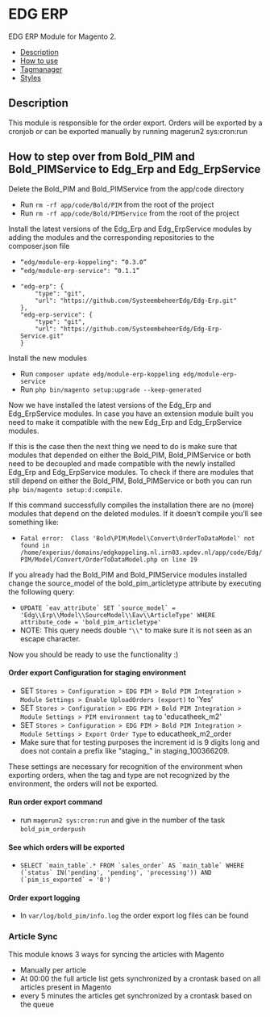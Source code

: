 # EDG ERP

EDG ERP Module for Magento 2.

 - [Description](#markdown-header-description)
 - [How to use](#markdown-header-how-to-use)
 - [Tagmanager](#markdown-header-tagmanager)
 - [Styles](#markdown-header-styles)

## Description
This module is responsible for the order export. Orders will be exported by a cronjob or can be exported manually by running magerun2 sys:cron:run

## How to step over from Bold_PIM and Bold_PIMService to Edg_Erp and Edg_ErpService
Delete the Bold_PIM and Bold_PIMService from the app/code directory
- Run ```rm -rf app/code/Bold/PIM``` from the root of the project
- Run ```rm -rf app/code/Bold/PIMService``` from the root of the project

Install the latest versions of the Edg_Erp and Edg_ErpService modules by adding the modules and the corresponding repositories to the composer.json file
- ```“edg/module-erp-koppeling": “0.3.0”```
- ```“edg/module-erp-service": “0.1.1”```
- ```
  "edg-erp": {
      "type": "git",
      "url": "https://github.com/SysteembeheerEdg/Edg-Erp.git"
  },
  "edg-erp-service": {
      "type": "git",
      "url": "https://github.com/SysteembeheerEdg/Edg-Erp-Service.git"
  }

Install the new modules
- Run ```composer update edg/module-erp-koppeling edg/module-erp-service``` 
- Run ```php bin/magento setup:upgrade --keep-generated```

Now we have installed the latest versions of the Edg_Erp and Edg_ErpService modules. 
In case you have an extension module built you need to make it compatible with the new Edg_Erp and Edg_ErpService modules.

If this is the case then the next thing we need to do is make sure that modules that depended on either the Bold_PIM, Bold_PIMService or both 
need to be decoupled and made compatible with the newly installed Edg_Erp and Edg_ErpService modules. 
To check if there are modules that still depend on either the Bold_PIM, Bold_PIMService or both 
you can run ```php bin/magento setup:d:compile```. 

If this command successfully compiles the installation there are no (more) modules that depend on the deleted modules. If it doesn’t compile you’ll see something like:
- ```Fatal error:  Class 'Bold\PIM\Model\Convert\OrderToDataModel' not found in /home/experius/domains/edgkoppeling.nl.irn03.xpdev.nl/app/code/Edg/PIM/Model/Convert/OrderToDataModel.php on line 19```

If you already had the Bold_PIM and Bold_PIMService modules installed change the source_model of the bold_pim_articletype attribute by executing the following query:
- ```UPDATE `eav_attribute` SET `source_model` = 'Edg\\Erp\\Model\\SourceModel\\Eav\\ArticleType' WHERE attribute_code = 'bold_pim_articletype'```
- NOTE: This query needs double ```"\\"``` to make sure it is not seen as an escape character.

Now you should be ready to use the functionality :)

#### Order export Configuration for staging environment
- SET ```Stores > Configuration > EDG PIM > Bold PIM Integration > Module Settings > Enable UploadOrders (export)``` to 'Yes'
- SET ```Stores > Configuration > EDG PIM > Bold PIM Integration > Module Settings > PIM environment tag``` to 'educatheek_m2'
- SET ```Stores > Configuration > EDG PIM > Bold PIM Integration > Module Settings > Export Order Type``` to educatheek_m2_order
- Make sure that for testing purposes the increment id is 9 digits long and does not contain a prefix like "staging_" in staging_100366209.

These settings are necessary for recognition of the environment when exporting orders, when the tag and type are not recognized by the environment, the orders will not be exported.

#### Run order export command
- run ```magerun2 sys:cron:run``` and give in the number of the task ```bold_pim_orderpush```

#### See which orders will be exported
- ```SELECT `main_table`.* FROM `sales_order` AS `main_table` WHERE (`status` IN('pending', 'pending', 'processing')) AND (`pim_is_exported` = '0')```

#### Order export logging
- In ```var/log/bold_pim/info.log``` the order export log files can be found

### Article Sync 

This module knows 3 ways for syncing the articles with Magento 

- Manually per article
- At 00:00 the full article list gets synchronized by a crontask based on all articles present in Magento 
- every 5 minutes the articles get synchronized by a crontask based on the queue 


